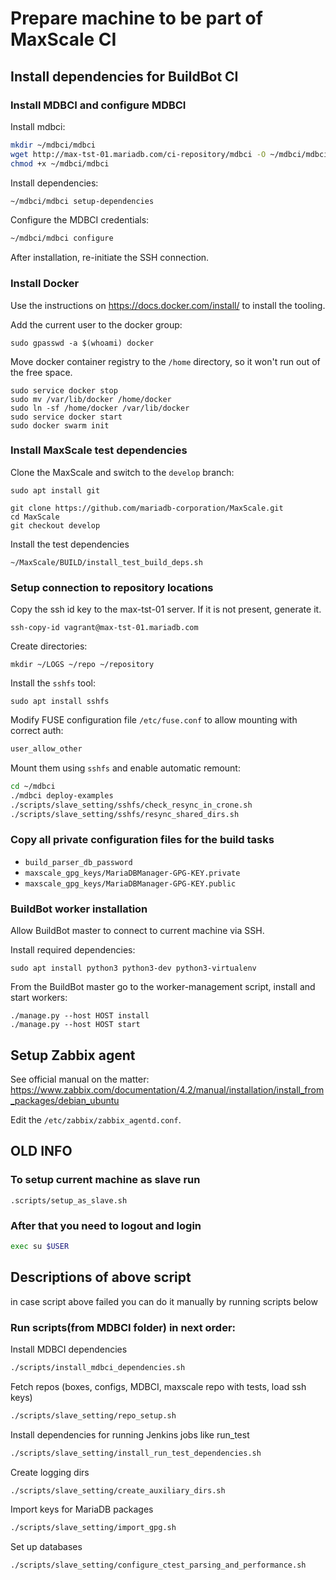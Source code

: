 # Prepare machine to be part of MaxScale CI

## Install dependencies for BuildBot CI

### Install MDBCI and configure MDBCI

Install mdbci:

```bash
mkdir ~/mdbci/mdbci
wget http://max-tst-01.mariadb.com/ci-repository/mdbci -O ~/mdbci/mdbci
chmod +x ~/mdbci/mdbci
```

Install dependencies:

```bash
~/mdbci/mdbci setup-dependencies
```

Configure the MDBCI credentials:

```bash
~/mdbci/mdbci configure
```

After installation, re-initiate the SSH connection.

### Install Docker

Use the instructions on https://docs.docker.com/install/ to install the tooling.

Add the current user to the docker group:

```
sudo gpasswd -a $(whoami) docker
```

Move docker container registry to the `/home` directory, so it won't run out of the free space.

```
sudo service docker stop
sudo mv /var/lib/docker /home/docker
sudo ln -sf /home/docker /var/lib/docker
sudo service docker start
sudo docker swarm init
```

### Install MaxScale test dependencies

Clone the MaxScale and switch to the `develop` branch:

```
sudo apt install git

git clone https://github.com/mariadb-corporation/MaxScale.git
cd MaxScale
git checkout develop
```

Install the test dependencies

```
~/MaxScale/BUILD/install_test_build_deps.sh
```

### Setup connection to repository locations

Copy the ssh id key to the max-tst-01 server. If it is not present, generate it.

```
ssh-copy-id vagrant@max-tst-01.mariadb.com
```

Create directories:

```
mkdir ~/LOGS ~/repo ~/repository
```

Install the `sshfs` tool:

```
sudo apt install sshfs
```

Modify FUSE configuration file `/etc/fuse.conf` to allow mounting with correct auth:

```bash
user_allow_other
```

Mount them using `sshfs` and enable automatic remount:

```bash
cd ~/mdbci
./mdbci deploy-examples
./scripts/slave_setting/sshfs/check_resync_in_crone.sh
./scripts/slave_setting/sshfs/resync_shared_dirs.sh
```

### Copy all private configuration files for the build tasks

- `build_parser_db_password`
- `maxscale_gpg_keys/MariaDBManager-GPG-KEY.private`
- `maxscale_gpg_keys/MariaDBManager-GPG-KEY.public`

### BuildBot worker installation

Allow BuildBot master to connect to current machine via SSH.

Install required dependencies:

```
sudo apt install python3 python3-dev python3-virtualenv
```

From the BuildBot master go to the worker-management script, install and start workers:

```
./manage.py --host HOST install
./manage.py --host HOST start
```

## Setup Zabbix agent

See official manual on the matter: https://www.zabbix.com/documentation/4.2/manual/installation/install_from_packages/debian_ubuntu

Edit the `/etc/zabbix/zabbix_agentd.conf`.

## OLD INFO

### To setup current machine as slave run
`.scripts/setup_as_slave.sh`

### After that you need to logout and login
```bash
exec su $USER
```

## Descriptions of above script
in case script above failed you can do it manually by running scripts below

### Run scripts(from MDBCI folder) in next order:
Install MDBCI dependencies
```bash
./scripts/install_mdbci_dependencies.sh
```
Fetch repos (boxes, configs, MDBCI, maxscale repo with tests, load ssh keys)
```bash
./scripts/slave_setting/repo_setup.sh
```
Install dependencies for running Jenkins jobs like run_test
```bash
./scripts/slave_setting/install_run_test_dependencies.sh
```
Create logging dirs
```bash
./scripts/slave_setting/create_auxiliary_dirs.sh
```
Import keys for MariaDB packages
```bash
./scripts/slave_setting/import_gpg.sh
```
Set up databases
```bash
./scripts/slave_setting/configure_ctest_parsing_and_performance.sh
```
